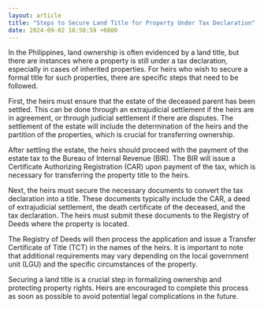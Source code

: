 ```yaml
---
layout: article
title: "Steps to Secure Land Title for Property Under Tax Declaration"
date: 2024-09-02 18:50:59 +0800
---
```


<p>In the Philippines, land ownership is often evidenced by a land title, but there are instances where a property is still under a tax declaration, especially in cases of inherited properties. For heirs who wish to secure a formal title for such properties, there are specific steps that need to be followed.</p><p>First, the heirs must ensure that the estate of the deceased parent has been settled. This can be done through an extrajudicial settlement if the heirs are in agreement, or through judicial settlement if there are disputes. The settlement of the estate will include the determination of the heirs and the partition of the properties, which is crucial for transferring ownership.</p><p>After settling the estate, the heirs should proceed with the payment of the estate tax to the Bureau of Internal Revenue (BIR). The BIR will issue a Certificate Authorizing Registration (CAR) upon payment of the tax, which is necessary for transferring the property title to the heirs.</p><p>Next, the heirs must secure the necessary documents to convert the tax declaration into a title. These documents typically include the CAR, a deed of extrajudicial settlement, the death certificate of the deceased, and the tax declaration. The heirs must submit these documents to the Registry of Deeds where the property is located.</p><p>The Registry of Deeds will then process the application and issue a Transfer Certificate of Title (TCT) in the names of the heirs. It is important to note that additional requirements may vary depending on the local government unit (LGU) and the specific circumstances of the property.</p><p>Securing a land title is a crucial step in formalizing ownership and protecting property rights. Heirs are encouraged to complete this process as soon as possible to avoid potential legal complications in the future.</p>